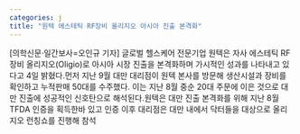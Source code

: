 ```yaml
---
categories: j
title: "원텍 에스테틱 RF장비 올리지오 아시아 진출 본격화"
---
```

[의학신문·일간보사=오인규 기자] 글로벌 헬스케어 전문기업 원텍은 자사 에스테틱 RF장비 올리지오(Oligio)로 아시아 시장 진출을 본격화하며 가시적인 성과를 나타내고 있다고 4일 밝혔다.먼저 지난 9월 대만 대리점이 원텍 본사를 방문해 생산시설과 장비를 확인하고 누적판매 50대를 수주했다. 이는 지난 8월 중순 20대 주문에 이은 것으로 대만 진출에 성공적인 신호탄으로 해석된다.원텍은 대만 진출 본격화를 위해 지난 8월 TFDA 인증을 획득한바 있고 인증 이후 대리점은 대만 내에서 닥터들을 대상으로 올리지오 런칭쇼를 진행해 참석